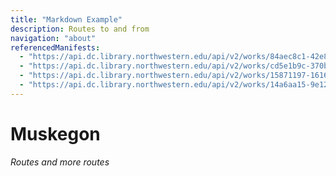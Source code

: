 ```yaml
---
title: "Markdown Example"
description: Routes to and from
navigation: "about"
referencedManifests:
  - "https://api.dc.library.northwestern.edu/api/v2/works/84aec8c1-42e8-4e2c-a6b2-1c7e3790217f?as=iiif"
  - "https://api.dc.library.northwestern.edu/api/v2/works/cd5e1b9c-370b-40e5-b3d9-defc1d8e0777?as=iiif"
  - "https://api.dc.library.northwestern.edu/api/v2/works/15871197-1616-4c37-9257-b0ad0dc5ab30?as=iiif"
  - "https://api.dc.library.northwestern.edu/api/v2/works/14a6aa15-9e12-47a7-9617-91f430d4f47b?as=iiif"
---
```


# Muskegon

*Routes and more routes*
